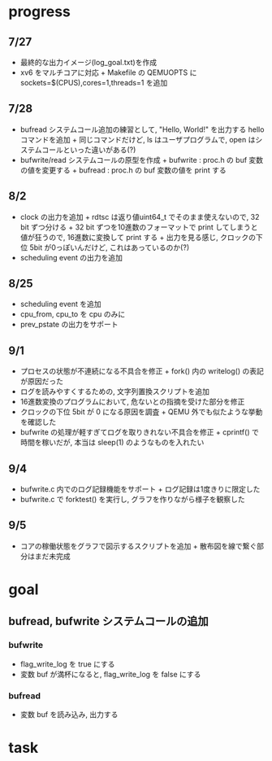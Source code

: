# progress

## 7/27
- 最終的な出力イメージ(log_goal.txt)を作成
- xv6 をマルチコアに対応
		+ Makefile の QEMUOPTS に sockets=$(CPUS),cores=1,threads=1 を追加

## 7/28
- bufread システムコール追加の練習として, "Hello, World!" を出力する hello コマンドを追加
		+ 同じコマンドだけど, ls はユーザプログラムで, open はシステムコールといった違いがある(?)
- bufwrite/read システムコールの原型を作成
		+ bufwrite : proc.h の buf 変数の値を変更する
		+ bufread  : proc.h の buf 変数の値を print する

## 8/2
- clock の出力を追加
		+ rdtsc は返り値uint64_t でそのまま使えないので, 32 bit ずつ分ける
		+ 32 bit ずつを10進数のフォーマットで print してしまうと値が狂うので, 16進数に変換して print する
		+ 出力を見る感じ, クロックの下位 5bit が0っぽいんだけど, これはあっているのか(?)
- scheduling event の出力を追加

## 8/25
- scheduling event を追加
- cpu_from, cpu_to を cpu のみに
- prev_pstate の出力をサポート

## 9/1
- プロセスの状態が不連続になる不具合を修正
		+ fork() 内の writelog() の表記が原因だった
- ログを読みやすくするための, 文字列置換スクリプトを追加
- 16進数変換のプログラムにおいて, 危ないとの指摘を受けた部分を修正
- クロックの下位 5bit が 0 になる原因を調査
		+ QEMU 外でも似たような挙動を確認した
- bufwrite の処理が軽すぎてログを取りきれない不具合を修正
		+ cprintf() で時間を稼いだが, 本当は sleep(1) のようなものを入れたい

## 9/4
- bufwrite.c 内でのログ記録機能をサポート
		+ ログ記録は1度きりに限定した
- bufwrite.c で forktest() を実行し, グラフを作りながら様子を観察した

## 9/5
- コアの稼働状態をグラフで図示するスクリプトを追加
		+ 散布図を線で繋ぐ部分はまだ未完成

# goal

## bufread, bufwrite システムコールの追加

### bufwrite
- flag_write_log を true にする
- 変数 buf が満杯になると, flag_write_log を false にする

### bufread
- 変数 buf を読み込み, 出力する


# task
